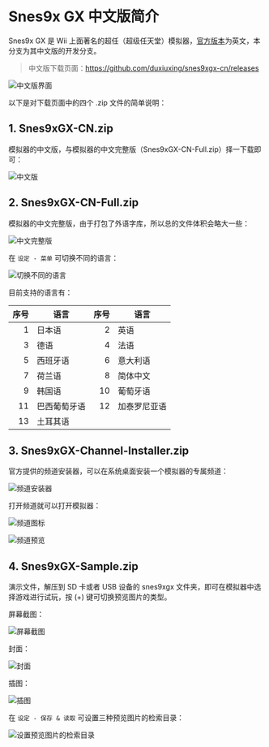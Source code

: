 # Snes9x GX 中文版简介


Snes9x GX 是 Wii 上面著名的超任（超级任天堂）模拟器，[官方版本](http://wiibrew.org/wiki/Snes9x_GX)为英文，本分支为其中文版的开发分支。

> 中文版下载页面：<https://github.com/duxiuxing/snes9xgx-cn/releases>

![中文版界面](./snes9xgx-cn.png)

以下是对下载页面中的四个 .zip 文件的简单说明：

## 1. Snes9xGX-CN.zip

模拟器的中文版，与模拟器的中文完整版（Snes9xGX-CN-Full.zip）择一下载即可：

![中文版](./cn-only-description.png)

## 2. Snes9xGX-CN-Full.zip

模拟器的中文完整版，由于打包了外语字库，所以总的文件体积会略大一些：

![中文完整版](./cn-full-description.png)

在 `设定 - 菜单` 可切换不同的语言：

![切换不同的语言](./settings-menu-language-cn.png)

目前支持的语言有：

| 序号 | 语言 | 序号 | 语言 |
| ---: | --- | ---: | --- |
| 1 | 日本语 | 2 | 英语 |
| 3 | 德语 | 4 | 法语 |
| 5 | 西班牙语 | 6 | 意大利语 |
| 7 | 荷兰语 | 8 | 简体中文 |
| 9 | 韩国语 | 10 | 葡萄牙语 |
| 11 | 巴西葡萄牙语 | 12 | 加泰罗尼亚语 |
| 13 | 土耳其语 | | |

## 3. Snes9xGX-Channel-Installer.zip

官方提供的频道安装器，可以在系统桌面安装一个模拟器的专属频道：

![频道安装器](./channel-installer.png)

打开频道就可以打开模拟器：

![频道图标](./channel-icon.png)

![频道预览](./channel-banner.png)

## 4. Snes9xGX-Sample.zip

演示文件，解压到 SD 卡或者 USB 设备的 snes9xgx 文件夹，即可在模拟器中选择游戏进行试玩，按 (+) 键可切换预览图片的类型。

屏幕截图：

![屏幕截图](./snes9xgx-cn.png)

封面：

![封面](./preview-image-cover.png)

插图：

![插图](./preview-image-artwork.png)

在 `设定 - 保存 & 读取` 可设置三种预览图片的检索目录：

![设置预览图片的检索目录](./settings-saving-loading.png)
